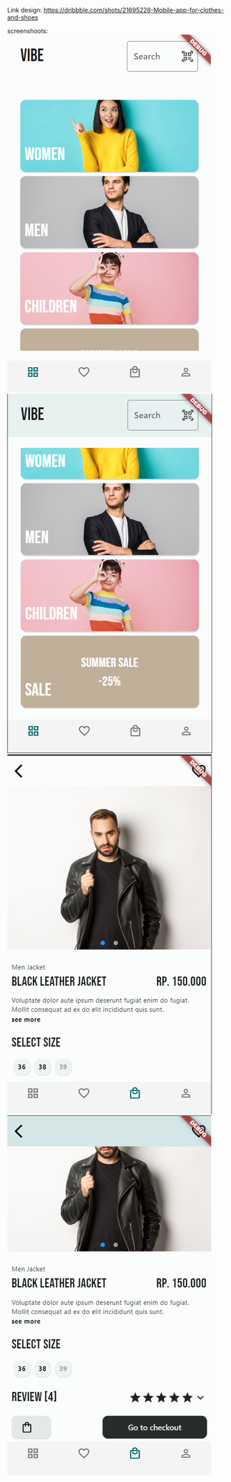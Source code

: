Link design:
https://dribbble.com/shots/21695228-Mobile-app-for-clothes-and-shoes

screenshoots:
![Alt text](image-1.png)
![Alt text](image-4.png)
![Alt text](image-2.png)
![Alt text](image-3.png)